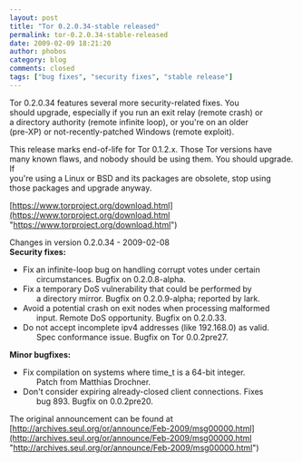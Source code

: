 ```yaml
---
layout: post
title: "Tor 0.2.0.34-stable released"
permalink: tor-0.2.0.34-stable-released
date: 2009-02-09 18:21:20
author: phobos
category: blog
comments: closed
tags: ["bug fixes", "security fixes", "stable release"]
---
```


Tor 0.2.0.34 features several more security-related fixes. You  
 should upgrade, especially if you run an exit relay (remote crash) or  
 a directory authority (remote infinite loop), or you're on an older  
 (pre-XP) or not-recently-patched Windows (remote exploit).

This release marks end-of-life for Tor 0.1.2.x. Those Tor versions have  
 many known flaws, and nobody should be using them. You should upgrade. If  
 you're using a Linux or BSD and its packages are obsolete, stop using  
 those packages and upgrade anyway.

[https://www.torproject.org/download.html](https://www.torproject.org/download.html "https://www.torproject.org/download.html")

Changes in version 0.2.0.34 - 2009-02-08  
 **Security fixes:**

<!-- more -->

-   Fix an infinite-loop bug on handling corrupt votes under certain  
           circumstances. Bugfix on 0.2.0.8-alpha.
-   Fix a temporary DoS vulnerability that could be performed by  
           a directory mirror. Bugfix on 0.2.0.9-alpha; reported by lark.
-   Avoid a potential crash on exit nodes when processing malformed  
           input. Remote DoS opportunity. Bugfix on 0.2.0.33.
-   Do not accept incomplete ipv4 addresses (like 192.168.0) as valid.  
           Spec conformance issue. Bugfix on Tor 0.0.2pre27.

**Minor bugfixes:**

-   Fix compilation on systems where time\_t is a 64-bit integer.  
           Patch from Matthias Drochner.
-   Don't consider expiring already-closed client connections. Fixes  
           bug 893. Bugfix on 0.0.2pre20.

The original announcement can be found at [http://archives.seul.org/or/announce/Feb-2009/msg00000.html](http://archives.seul.org/or/announce/Feb-2009/msg00000.html "http://archives.seul.org/or/announce/Feb-2009/msg00000.html")
